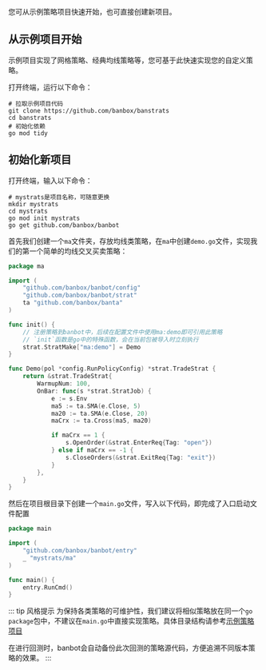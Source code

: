 您可从示例策略项目快速开始，也可直接创建新项目。

## 从示例项目开始
示例项目实现了网格策略、经典均线策略等，您可基于此快速实现您的自定义策略。

打开终端，运行以下命令：
```shell
# 拉取示例项目代码
git clone https://github.com/banbox/banstrats
cd banstrats
# 初始化依赖
go mod tidy
```

## 初始化新项目
打开终端，输入以下命令：
```shell
# mystrats是项目名称，可随意更换
mkdir mystrats
cd mystrats
go mod init mystrats
go get github.com/banbox/banbot
```
首先我们创建一个`ma`文件夹，存放均线类策略，在`ma`中创建`demo.go`文件，实现我们的第一个简单的均线交叉买卖策略：
```go
package ma

import (
	"github.com/banbox/banbot/config"
	"github.com/banbox/banbot/strat"
	ta "github.com/banbox/banta"
)

func init() {
	// 注册策略到banbot中，后续在配置文件中使用ma:demo即可引用此策略
	// `init`函数是go中的特殊函数，会在当前包被导入时立刻执行
	strat.StratMake["ma:demo"] = Demo
}

func Demo(pol *config.RunPolicyConfig) *strat.TradeStrat {
	return &strat.TradeStrat{
		WarmupNum: 100,
		OnBar: func(s *strat.StratJob) {
			e := s.Env
			ma5 := ta.SMA(e.Close, 5)
			ma20 := ta.SMA(e.Close, 20)
			maCrx := ta.Cross(ma5, ma20)

			if maCrx == 1 {
				s.OpenOrder(&strat.EnterReq{Tag: "open"})
			} else if maCrx == -1 {
				s.CloseOrders(&strat.ExitReq{Tag: "exit"})
			}
		},
	}
}
```
然后在项目根目录下创建一个`main.go`文件，写入以下代码，即完成了入口启动文件配置
```go
package main

import (
	"github.com/banbox/banbot/entry"
	_ "mystrats/ma"
)

func main() {
	entry.RunCmd()
}
```
::: tip 风格提示
为保持各类策略的可维护性，我们建议将相似策略放在同一个`go package`包中，不建议在`main.go`中直接实现策略。具体目录结构请参考[示例策略项目](https://github.com/banbox/banstrats)

在进行回测时，banbot会自动备份此次回测的策略源代码，方便追溯不同版本策略的效果。
:::
